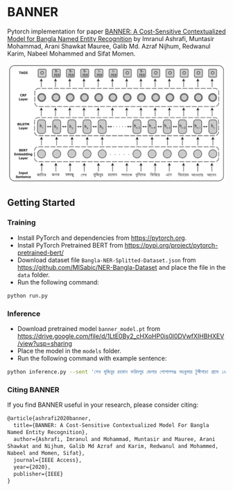 # BANNER
Pytorch implementation for paper [BANNER: A Cost-Sensitive Contextualized Model for Bangla Named Entity Recognition](https://ieeexplore.ieee.org/iel7/6287639/8948470/09044317.pdf) by Imranul Ashrafi, Muntasir Mohammad, Arani Shawkat Mauree, Galib Md. Azraf Nijhum, Redwanul Karim, Nabeel Mohammed and Sifat Momen.

<img src="methodology.jpg"/>

## Getting Started
### Training

- Install PyTorch and dependencies from https://pytorch.org.
- Install PyTorch Pretrained BERT from https://pypi.org/project/pytorch-pretrained-bert/
- Download dataset file `Bangla-NER-Splitted-Dataset.json` from https://github.com/MISabic/NER-Bangla-Dataset and place the file in the `data` folder.
- Run the following command:
```bash
python run.py
```

### Inference
- Download pretrained model `banner_model.pt` from https://drive.google.com/file/d/1LtE0By2_cHXoHP0is0l0DVwfXIHBHXEV/view?usp=sharing 
- Place the model in the `models` folder.
- Run the following command with example sentence:
```bash
python inference.py --sent 'শেখ মুজিবুর রহমান ফরিদপুর জেলার গোপালগঞ্জ মহকুমার টুঙ্গীপাড়া গ্রামে ১৯২০ সালের ১৭ মার্চ জন্মগ্রহণ করেন'
```

### Citing BANNER
If you find BANNER useful in your research, please consider citing:

```
@article{ashrafi2020banner,
  title={BANNER: A Cost-Sensitive Contextualized Model For Bangla Named Entity Recognition},
  author={Ashrafi, Imranul and Mohammad, Muntasir and Mauree, Arani Shawkat and Nijhum, Galib Md Azraf and Karim, Redwanul and Mohammed, Nabeel and Momen, Sifat},
  journal={IEEE Access},
  year={2020},
  publisher={IEEE}
}
```
